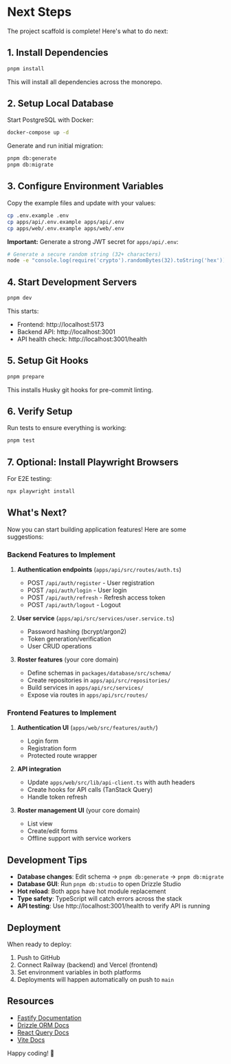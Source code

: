 # Next Steps

The project scaffold is complete! Here's what to do next:

## 1. Install Dependencies

```bash
pnpm install
```

This will install all dependencies across the monorepo.

## 2. Setup Local Database

Start PostgreSQL with Docker:

```bash
docker-compose up -d
```

Generate and run initial migration:

```bash
pnpm db:generate
pnpm db:migrate
```

## 3. Configure Environment Variables

Copy the example files and update with your values:

```bash
cp .env.example .env
cp apps/api/.env.example apps/api/.env
cp apps/web/.env.example apps/web/.env
```

**Important:** Generate a strong JWT secret for `apps/api/.env`:

```bash
# Generate a secure random string (32+ characters)
node -e "console.log(require('crypto').randomBytes(32).toString('hex'))"
```

## 4. Start Development Servers

```bash
pnpm dev
```

This starts:

- Frontend: http://localhost:5173
- Backend API: http://localhost:3001
- API health check: http://localhost:3001/health

## 5. Setup Git Hooks

```bash
pnpm prepare
```

This installs Husky git hooks for pre-commit linting.

## 6. Verify Setup

Run tests to ensure everything is working:

```bash
pnpm test
```

## 7. Optional: Install Playwright Browsers

For E2E testing:

```bash
npx playwright install
```

## What's Next?

Now you can start building application features! Here are some suggestions:

### Backend Features to Implement

1. **Authentication endpoints** (`apps/api/src/routes/auth.ts`)
   - POST `/api/auth/register` - User registration
   - POST `/api/auth/login` - User login
   - POST `/api/auth/refresh` - Refresh access token
   - POST `/api/auth/logout` - Logout

2. **User service** (`apps/api/src/services/user.service.ts`)
   - Password hashing (bcrypt/argon2)
   - Token generation/verification
   - User CRUD operations

3. **Roster features** (your core domain)
   - Define schemas in `packages/database/src/schema/`
   - Create repositories in `apps/api/src/repositories/`
   - Build services in `apps/api/src/services/`
   - Expose via routes in `apps/api/src/routes/`

### Frontend Features to Implement

1. **Authentication UI** (`apps/web/src/features/auth/`)
   - Login form
   - Registration form
   - Protected route wrapper

2. **API integration**
   - Update `apps/web/src/lib/api-client.ts` with auth headers
   - Create hooks for API calls (TanStack Query)
   - Handle token refresh

3. **Roster management UI** (your core domain)
   - List view
   - Create/edit forms
   - Offline support with service workers

## Development Tips

- **Database changes**: Edit schema → `pnpm db:generate` → `pnpm db:migrate`
- **Database GUI**: Run `pnpm db:studio` to open Drizzle Studio
- **Hot reload**: Both apps have hot module replacement
- **Type safety**: TypeScript will catch errors across the stack
- **API testing**: Use http://localhost:3001/health to verify API is running

## Deployment

When ready to deploy:

1. Push to GitHub
2. Connect Railway (backend) and Vercel (frontend)
3. Set environment variables in both platforms
4. Deployments will happen automatically on push to `main`

## Resources

- [Fastify Documentation](https://fastify.dev/)
- [Drizzle ORM Docs](https://orm.drizzle.team/)
- [React Query Docs](https://tanstack.com/query/latest)
- [Vite Docs](https://vitejs.dev/)

Happy coding! 🚀

